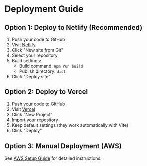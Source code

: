 # Deployment Guide

## Option 1: Deploy to Netlify (Recommended)

1. Push your code to GitHub
2. Visit [Netlify](https://netlify.com)
3. Click "New site from Git"
4. Select your repository
5. Build settings:
   - Build command: `npm run build`
   - Publish directory: `dist`
6. Click "Deploy site"

## Option 2: Deploy to Vercel

1. Push your code to GitHub
2. Visit [Vercel](https://vercel.com)
3. Click "New Project"
4. Import your repository
5. Keep default settings (they work automatically with Vite)
6. Click "Deploy"

## Option 3: Manual Deployment (AWS)

See [AWS Setup Guide](AWS_SETUP.md) for detailed instructions.